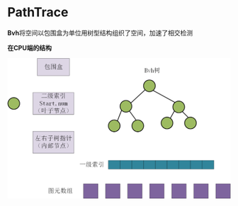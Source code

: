 # PathTrace

**Bvh**将空间以包围盒为单位用树型结构组织了空间，加速了相交检测

**在CPU端的结构**

![](PathTrace.assets/image-20230617185425953.png)